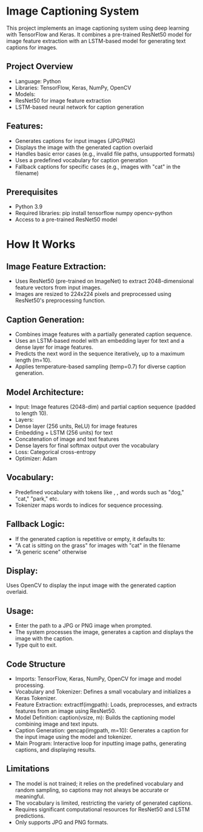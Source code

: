 # Image Captioning System
This project implements an image captioning system using deep learning with TensorFlow and Keras. It combines a pre-trained ResNet50 model for image feature extraction with an LSTM-based model for generating text captions for images.

## Project Overview

- Language: Python
- Libraries: TensorFlow, Keras, NumPy, OpenCV
- Models:
- ResNet50 for image feature extraction
- LSTM-based neural network for caption generation

## Features:
- Generates captions for input images (JPG/PNG)
- Displays the image with the generated caption overlaid
- Handles basic error cases (e.g., invalid file paths, unsupported formats)
- Uses a predefined vocabulary for caption generation
- Fallback captions for specific cases (e.g., images with "cat" in the filename)

## Prerequisites
- Python 3.9
- Required libraries: pip install tensorflow numpy opencv-python
- Access to a pre-trained ResNet50 model

# How It Works

## Image Feature Extraction:
- Uses ResNet50 (pre-trained on ImageNet) to extract 2048-dimensional feature vectors from input images.
- Images are resized to 224x224 pixels and preprocessed using ResNet50's preprocessing function.

## Caption Generation:
- Combines image features with a partially generated caption sequence.
- Uses an LSTM-based model with an embedding layer for text and a dense layer for image features.
- Predicts the next word in the sequence iteratively, up to a maximum length (m=10).
- Applies temperature-based sampling (temp=0.7) for diverse caption generation.

## Model Architecture:
- Input: Image features (2048-dim) and partial caption sequence (padded to length 10).
- Layers: 
- Dense layer (256 units, ReLU) for image features
- Embedding + LSTM (256 units) for text
- Concatenation of image and text features
- Dense layers for final softmax output over the vocabulary
- Loss: Categorical cross-entropy
- Optimizer: Adam

## Vocabulary:
- Predefined vocabulary with tokens like <start>, <end>, and words such as "dog," "cat," "park," etc.
- Tokenizer maps words to indices for sequence processing.

## Fallback Logic:
- If the generated caption is repetitive or empty, it defaults to:
- "A cat is sitting on the grass" for images with "cat" in the filename
- "A generic scene" otherwise

## Display: 

Uses OpenCV to display the input image with the generated caption overlaid.

## Usage:
- Enter the path to a JPG or PNG image when prompted.
- The system processes the image, generates a caption and displays the image with the caption.
- Type quit to exit.

## Code Structure
- Imports: TensorFlow, Keras, NumPy, OpenCV for image and model processing.
- Vocabulary and Tokenizer: Defines a small vocabulary and initializes a Keras Tokenizer.
- Feature Extraction: extractf(imgpath): Loads, preprocesses, and extracts features from an image using ResNet50.
- Model Definition: caption(vsize, m): Builds the captioning model combining image and text inputs.
- Caption Generation: gencap(imgpath, m=10): Generates a caption for the input image using the model and tokenizer.
- Main Program: Interactive loop for inputting image paths, generating captions, and displaying results.

## Limitations
- The model is not trained; it relies on the predefined vocabulary and random sampling, so captions may not always be accurate or meaningful.
- The vocabulary is limited, restricting the variety of generated captions.
- Requires significant computational resources for ResNet50 and LSTM predictions.
- Only supports JPG and PNG formats.
